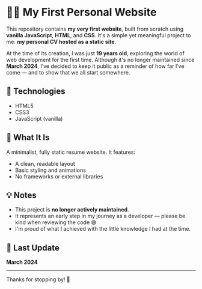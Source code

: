 # 🧑‍💻 My First Personal Website

This repository contains **my very first website**, built from scratch using **vanilla JavaScript**, **HTML**, and **CSS**. It's a simple yet meaningful project to me: **my personal CV hosted as a static site**.

At the time of its creation, I was just **19 years old**, exploring the world of web development for the first time. Although it's no longer maintained since **March 2024**, I’ve decided to keep it public as a reminder of how far I’ve come — and to show that we all start somewhere.

## 🚀 Technologies

- HTML5  
- CSS3  
- JavaScript (vanilla)

## 📄 What It Is

A minimalist, fully static resume website. It features:

- A clean, readable layout  
- Basic styling and animations  
- No frameworks or external libraries  

## 💡 Notes

- This project is **no longer actively maintained**.  
- It represents an early step in my journey as a developer — please be kind when reviewing the code 😄  
- I'm proud of what I achieved with the little knowledge I had at the time.

## 📆 Last Update

**March 2024**

---

Thanks for stopping by! 🙌
